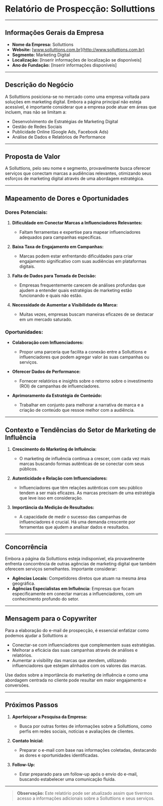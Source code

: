 # Relatório de Prospecção: Solluttions

---

## Informações Gerais da Empresa

- **Nome da Empresa:** Solluttions
- **Website:** [www.solluttions.com.br](http://www.solluttions.com.br)
- **Segmento:** Marketing Digital
- **Localização:** [Inserir informações de localização se disponíveis]
- **Ano de Fundação:** [Inserir informações disponíveis]

---

## Descrição do Negócio

A Solluttions posiciona-se no mercado como uma empresa voltada para soluções em marketing digital. Embora a página principal não esteja acessível, é importante considerar que a empresa pode atuar em áreas que incluem, mas não se limitam a:

- Desenvolvimento de Estratégias de Marketing Digital
- Gestão de Redes Sociais
- Publicidade Online (Google Ads, Facebook Ads)
- Análise de Dados e Relatórios de Performance

---

## Proposta de Valor

A Solluttions, pelo seu nome e segmento, provavelmente busca oferecer serviços que conectam marcas a audiências relevantes, otimizando seus esforços de marketing digital através de uma abordagem estratégica.

---

## Mapeamento de Dores e Oportunidades

### Dores Potenciais:

1. **Dificuldade em Conectar Marcas a Influenciadores Relevantes:**
   - Faltam ferramentas e expertise para mapear influenciadores adequados para campanhas específicas.
   
2. **Baixa Taxa de Engajamento em Campanhas:**
   - Marcas podem estar enfrentando dificuldades para criar engajamento significativo com suas audiências em plataformas digitais.

3. **Falta de Dados para Tomada de Decisão:**
   - Empresas frequentemente carecem de análises profundas que ajudem a entender quais estratégias de marketing estão funcionando e quais não estão.

4. **Necessidade de Aumentar a Visibilidade da Marca:**
   - Muitas vezes, empresas buscam maneiras eficazes de se destacar em um mercado saturado.

### Oportunidades:

- **Colaboração com Influenciadores:**
  - Propor uma parceria que facilita a conexão entre a Solluttions e influenciadores que podem agregar valor às suas campanhas ou serviços.

- **Oferecer Dados de Performance:**
  - Fornecer relatórios e insights sobre o retorno sobre o investimento (ROI) de campanhas de influenciadores.

- **Aprimoramento da Estratégia de Conteúdo:**
  - Trabalhar em conjunto para melhorar a narrativa de marca e a criação de conteúdo que ressoe melhor com a audiência.

---

## Contexto e Tendências do Setor de Marketing de Influência

1. **Crescimento do Marketing de Influência:**
   - O marketing de influência continua a crescer, com cada vez mais marcas buscando formas autênticas de se conectar com seus públicos.

2. **Autenticidade e Relação com Influenciadores:**
   - Influenciadores que têm relações autênticas com seu público tendem a ser mais eficazes. As marcas precisam de uma estratégia que leve isso em consideração.

3. **Importância da Medição de Resultados:**
   - A capacidade de medir o sucesso das campanhas de influenciadores é crucial. Há uma demanda crescente por ferramentas que ajudem a analisar dados e resultados.

---

## Concorrência

Embora a página da Solluttions esteja indisponível, ela provavelmente enfrenta concorrência de outras agências de marketing digital que também oferecem serviços semelhantes. Importante considerar:

- **Agências Locais:** Competidores diretos que atuam na mesma área geográfica.
- **Agências Especialistas em Influência:** Empresas que focam especificamente em conectar marcas a influenciadores, com um conhecimento profundo do setor.

---

## Mensagem para o Copywriter

Para a elaboração do e-mail de prospecção, é essencial enfatizar como podemos ajudar a Solluttions a:

- Conectar-se com influenciadores que complementem suas estratégias.
- Melhorar a eficácia das suas campanhas através de análises e relatórios.
- Aumentar a visibility das marcas que atendem, utilizando influenciadores que estejam alinhados com os valores das marcas.

Use dados sobre a importância do marketing de influência e como uma abordagem centrada no cliente pode resultar em maior engajamento e conversões.

---

## Próximos Passos

1. **Aperfeiçoar a Pesquisa da Empresa:**
   - Busca por outras fontes de informações sobre a Solluttions, como perfis em redes sociais, notícias e avaliações de clientes.

2. **Contato Inicial:**
   - Preparar o e-mail com base nas informações coletadas, destacando as dores e oportunidades identificadas.

3. **Follow-Up:**
   - Estar preparado para um follow-up após o envio do e-mail, buscando estabelecer uma comunicação fluida.

--- 

> **Observação:** Este relatório pode ser atualizado assim que tivermos acesso a informações adicionais sobre a Solluttions e seus serviços.